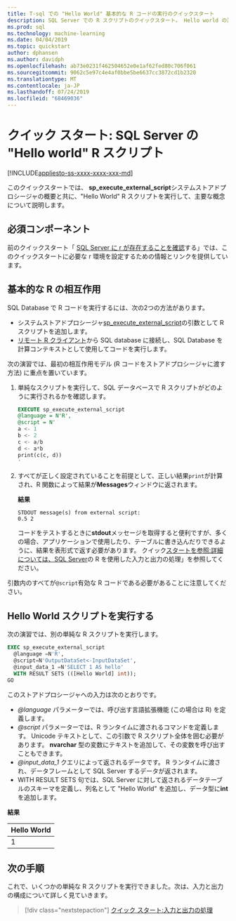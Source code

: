 ```yaml
---
title: T-sql での "Hello World" 基本的な R コードの実行のクイックスタート
description: SQL Server での R スクリプトのクイックスタート。 Hello world の演習で sp_execute_external_script システムストアドプロシージャを使用して R スクリプトを呼び出す方法の基本について説明します。
ms.prod: sql
ms.technology: machine-learning
ms.date: 04/04/2019
ms.topic: quickstart
author: dphansen
ms.author: davidph
ms.openlocfilehash: ab73e0231f462504652e0e1af62fed80c706f061
ms.sourcegitcommit: 9062c5e97c4e4af0bbe5be6637cc3872cd1b2320
ms.translationtype: MT
ms.contentlocale: ja-JP
ms.lasthandoff: 07/24/2019
ms.locfileid: "68469036"
---
```

# <a name="quickstart-hello-world-r-script-in-sql-server"></a>クイック スタート: SQL Server の "Hello world" R スクリプト 
[!INCLUDE[appliesto-ss-xxxx-xxxx-xxx-md](../../includes/appliesto-ss-xxxx-xxxx-xxx-md.md)]

このクイックスタートでは、 **sp_execute_external_script**システムストアドプロシージャの概要と共に、"Hello World" R スクリプトを実行して、主要な概念について説明します。 

## <a name="prerequisites"></a>必須コンポーネント

前のクイックスタート「 [SQL Server に r が存在することを確認](quickstart-r-verify.md)する」では、このクイックスタートに必要な r 環境を設定するための情報とリンクを提供しています。

## <a name="basic-r-interaction"></a>基本的な R の相互作用

SQL Database で R コードを実行するには、次の2つの方法があります。

+ システムストアドプロシージャ[sp_execute_external_script](https://docs.microsoft.com/sql/relational-databases/system-stored-procedures/sp-execute-external-script-transact-sql)の引数として R スクリプトを追加します。
+ [リモート R クライアント](https://docs.microsoft.com/sql/advanced-analytics/r/set-up-a-data-science-client)から SQL database に接続し、SQL Database を計算コンテキストとして使用してコードを実行します。

次の演習では、最初の相互作用モデル (R コードをストアドプロシージャに渡す方法) に重点を置いています。

1. 単純なスクリプトを実行して、SQL データベースで R スクリプトがどのように実行されるかを確認します。

    ```sql
    EXECUTE sp_execute_external_script
    @language = N'R',
    @script = N'
    a <- 1
    b <- 2
    c <- a/b
    d <- a*b
    print(c(c, d))
    '
    ```

2. すべてが正しく設定されていることを前提として、正しい結果`print`が計算され、R 関数によって結果が**Messages**ウィンドウに返されます。

    **結果**

    ```text
    STDOUT message(s) from external script: 
    0.5 2
    ```

    コードをテストするときに**stdout**メッセージを取得すると便利ですが、多くの場合、アプリケーションで使用したり、テーブルに書き込んだりできるように、結果を表形式で返す必要があります。 クイック[スタートを参照:詳細については、SQL Server](rtsql-working-with-inputs-and-outputs.md)の R を使用した入力と出力の処理」を参照してください。

引数内のすべてが`@script`有効な R コードである必要があることに注意してください。

## <a name="run-a-hello-world-script"></a>Hello World スクリプトを実行する

次の演習では、別の単純な R スクリプトを実行します。

```sql
EXEC sp_execute_external_script
  @language =N'R',
  @script=N'OutputDataSet<-InputDataSet',
  @input_data_1 =N'SELECT 1 AS hello'
  WITH RESULT SETS (([Hello World] int));
GO
```

このストアドプロシージャへの入力は次のとおりです。

+ *@language* パラメーターでは、呼び出す言語拡張機能 (この場合は R) を定義します。
+ *@script* パラメーターでは、R ランタイムに渡されるコマンドを定義します。 Unicode テキストとして、この引数で R スクリプト全体を囲む必要があります。 **nvarchar** 型の変数にテキストを追加して、その変数を呼び出すこともできます。
+ *@input_data_1* クエリによって返されるデータです。 R ランタイムに渡され、データフレームとして SQL Server するデータが返されます。
+ WITH RESULT SETS 句では、SQL Server に対して返されるデータテーブルのスキーマを定義し、列名として "Hello World" を追加し、データ型に**int**を追加します。

**結果**

| Hello World |
|-------------|
| 1 |

## <a name="next-steps"></a>次の手順

これで、いくつかの単純な R スクリプトを実行できました。次は、入力と出力の構成について詳しく見ていきます。

> [!div class="nextstepaction"]
> [クイック スタート:入力と出力の処理](quickstart-r-inputs-and-outputs.md)
